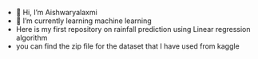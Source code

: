 - 👋 Hi, I’m Aishwaryalaxmi
- 🌱 I’m currently learning machine learning 
- Here is my first repository on rainfall prediction using Linear regression algorithm 
- you can find the zip file for the dataset that I have used from kaggle 



